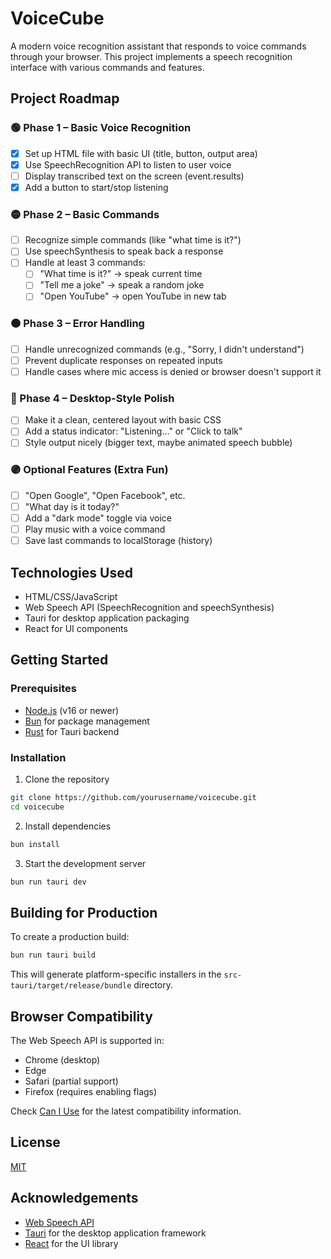# VoiceCube

A modern voice recognition assistant that responds to voice commands through your browser. This project implements a speech recognition interface with various commands and features.

## Project Roadmap

### 🟢 Phase 1 – Basic Voice Recognition
- [x] Set up HTML file with basic UI (title, button, output area)
- [x] Use SpeechRecognition API to listen to user voice
- [ ] Display transcribed text on the screen (event.results)
- [x] Add a button to start/stop listening

### 🟡 Phase 2 – Basic Commands
- [ ] Recognize simple commands (like "what time is it?")
- [ ] Use speechSynthesis to speak back a response
- [ ] Handle at least 3 commands:
  - [ ] "What time is it?" → speak current time
  - [ ] "Tell me a joke" → speak a random joke
  - [ ] "Open YouTube" → open YouTube in new tab

### 🟠 Phase 3 – Error Handling
- [ ] Handle unrecognized commands (e.g., "Sorry, I didn't understand")
- [ ] Prevent duplicate responses on repeated inputs
- [ ] Handle cases where mic access is denied or browser doesn't support it

### 🔵 Phase 4 – Desktop-Style Polish
- [ ] Make it a clean, centered layout with basic CSS
- [ ] Add a status indicator: "Listening…" or "Click to talk"
- [ ] Style output nicely (bigger text, maybe animated speech bubble)

### 🟣 Optional Features (Extra Fun)
- [ ] "Open Google", "Open Facebook", etc.
- [ ] "What day is it today?"
- [ ] Add a "dark mode" toggle via voice
- [ ] Play music with a voice command
- [ ] Save last commands to localStorage (history)

## Technologies Used

- HTML/CSS/JavaScript
- Web Speech API (SpeechRecognition and speechSynthesis)
- Tauri for desktop application packaging
- React for UI components

## Getting Started

### Prerequisites

- [Node.js](https://nodejs.org/) (v16 or newer)
- [Bun](https://bun.sh/) for package management
- [Rust](https://www.rust-lang.org/tools/install) for Tauri backend

### Installation

1. Clone the repository
```bash
git clone https://github.com/yourusername/voicecube.git
cd voicecube
```

2. Install dependencies
```bash
bun install
```

3. Start the development server
```bash
bun run tauri dev
```

## Building for Production

To create a production build:

```bash
bun run tauri build
```

This will generate platform-specific installers in the `src-tauri/target/release/bundle` directory.

## Browser Compatibility

The Web Speech API is supported in:
- Chrome (desktop)
- Edge
- Safari (partial support)
- Firefox (requires enabling flags)

Check [Can I Use](https://caniuse.com/?search=speech%20recognition) for the latest compatibility information.

## License

[MIT](LICENSE)

## Acknowledgements

- [Web Speech API](https://developer.mozilla.org/en-US/docs/Web/API/Web_Speech_API)
- [Tauri](https://tauri.app/) for the desktop application framework
- [React](https://reactjs.org/) for the UI library